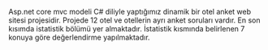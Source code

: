 Asp.net core mvc modeli C# diliyle yaptığımız dinamik bir otel anket web sitesi projesidir. Projede 12 otel ve otellerin ayrı anket soruları vardır. En son kısımda istatistik bölümü yer almaktadır. İstatistik kısmında belirlenen 7 konuya göre değerlendirme yapılmaktadır.
